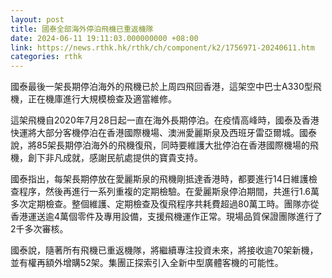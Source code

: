 ```yaml
---
layout: post
title: 國泰全部海外停泊飛機已重返機隊
date: 2024-06-11 19:11:03.000000000 +08:00
link: https://news.rthk.hk/rthk/ch/component/k2/1756971-20240611.htm
categories: rthk
---
```


國泰最後一架長期停泊海外的飛機已於上周四飛回香港，這架空中巴士A330型飛機，正在機庫進行大規模檢查及適當維修。

這架飛機自2020年7月28日起一直在海外長期停泊。在疫情高峰時，國泰及香港快運將大部分客機停泊在香港國際機場、澳洲愛麗斯泉及西班牙雷亞爾城。國泰說，將85架長期停泊海外的飛機復飛，同時要維護大批停泊在香港國際機場的飛機，創下非凡成就，感謝民航處提供的寶貴支持。

國泰指出，每架長期停放在愛麗斯泉的飛機剛抵達香港時，都要進行14日維護檢查程序，然後再進行一系列重複的定期檢驗。在愛麗斯泉停泊期間，共進行1.6萬多次定期檢查。整個維護、定期檢查及復飛程序共耗費超過80萬工時。團隊亦從香港運送逾4萬個零件及專用設備，支援飛機運作正常。現場品質保證團隊進行了2千多次審核。

國泰說，隨著所有飛機已重返機隊，將繼續專注投資未來，將接收逾70架新機，並有權再額外增購52架。集團正探索引入全新中型廣體客機的可能性。
